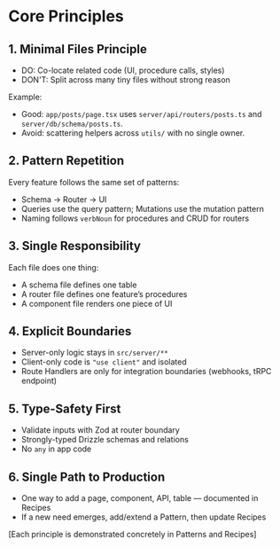 # Core Principles

## 1. Minimal Files Principle
+ DO: Co-locate related code (UI, procedure calls, styles)
+ DON'T: Split across many tiny files without strong reason

Example:
- Good: `app/posts/page.tsx` uses `server/api/routers/posts.ts` and `server/db/schema/posts.ts`.
- Avoid: scattering helpers across `utils/` with no single owner.

## 2. Pattern Repetition
Every feature follows the same set of patterns:
- Schema → Router → UI
- Queries use the query pattern; Mutations use the mutation pattern
- Naming follows `verbNoun` for procedures and CRUD for routers

## 3. Single Responsibility
Each file does one thing:
- A schema file defines one table
- A router file defines one feature’s procedures
- A component file renders one piece of UI

## 4. Explicit Boundaries
- Server-only logic stays in `src/server/**`
- Client-only code is `"use client"` and isolated
- Route Handlers are only for integration boundaries (webhooks, tRPC endpoint)

## 5. Type-Safety First
- Validate inputs with Zod at router boundary
- Strongly-typed Drizzle schemas and relations
- No `any` in app code

## 6. Single Path to Production
- One way to add a page, component, API, table — documented in Recipes
- If a new need emerges, add/extend a Pattern, then update Recipes

[Each principle is demonstrated concretely in Patterns and Recipes]

